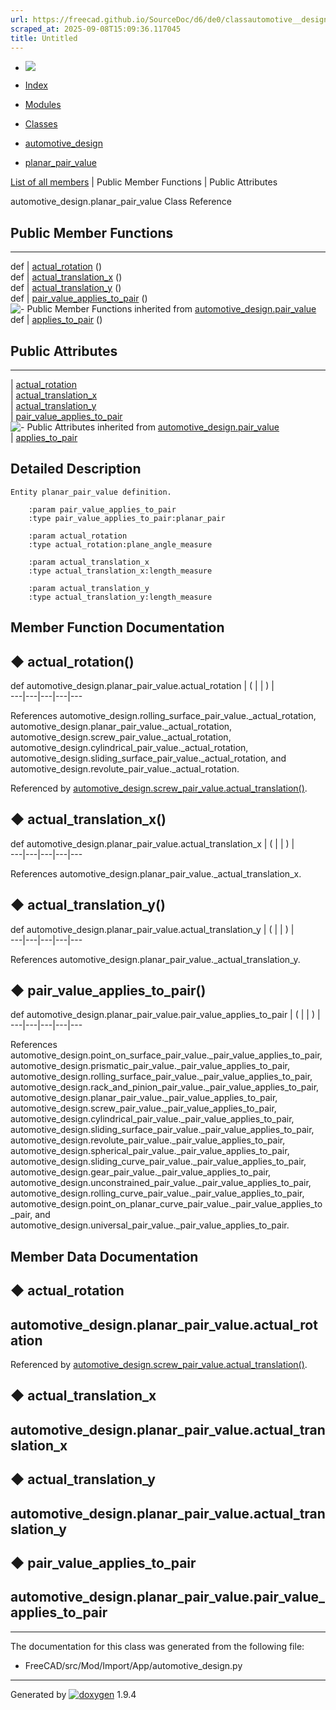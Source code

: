 ```yaml
---
url: https://freecad.github.io/SourceDoc/d6/de0/classautomotive__design_1_1planar__pair__value.html
scraped_at: 2025-09-08T15:09:36.117045
title: Untitled
---
```


  * [ ![](https://www.freecad.org/svg/logo-freecad.svg) ](https://freecadweb.org "FreeCAD")
  * [Index](../../index.html "Index")
  * [Modules](../../modules.html "Modules list")
  * [Classes](../../annotated.html "Annotated list")

  * [automotive_design](../../d4/ddf/namespaceautomotive__design.html)
  * [planar_pair_value](../../d6/de0/classautomotive__design_1_1planar__pair__value.html)

[List of all members](../../d0/ddf/classautomotive__design_1_1planar__pair__value-members.html) | Public Member Functions | Public Attributes

automotive_design.planar_pair_value Class Reference

##  Public Member Functions  
  
---  
def | [actual_rotation](../../d6/de0/classautomotive__design_1_1planar__pair__value.html#adaf514df6ded1e8fd3f4ff254a9b3ea4) ()  
def | [actual_translation_x](../../d6/de0/classautomotive__design_1_1planar__pair__value.html#a5b08312c113e64a14df48333debd38fa) ()  
def | [actual_translation_y](../../d6/de0/classautomotive__design_1_1planar__pair__value.html#aa0e1964748697f4ff8aff49854723a51) ()  
def | [pair_value_applies_to_pair](../../d6/de0/classautomotive__design_1_1planar__pair__value.html#add0412247b7e559018bd6fcbd06a73c0) ()  
![-](../../closed.png) Public Member Functions inherited from
[automotive_design.pair_value](../../db/de8/classautomotive__design_1_1pair__value.html)  
def | [applies_to_pair](../../db/de8/classautomotive__design_1_1pair__value.html#ac72d51f14b9a115645f17d03853905b0) ()  
  
##  Public Attributes  
  
---  
|
[actual_rotation](../../d6/de0/classautomotive__design_1_1planar__pair__value.html#a5dc0f39cc7c6c739e28c66ace1fdb947)  
|
[actual_translation_x](../../d6/de0/classautomotive__design_1_1planar__pair__value.html#aa1324dd7a6e63a7901545c9faae2b7f3)  
|
[actual_translation_y](../../d6/de0/classautomotive__design_1_1planar__pair__value.html#a4f52ca9adcbb3efc791b2839bdf3c495)  
|
[pair_value_applies_to_pair](../../d6/de0/classautomotive__design_1_1planar__pair__value.html#aae07e52fd63690ed79ed5e5b86b16bb1)  
![-](../../closed.png) Public Attributes inherited from
[automotive_design.pair_value](../../db/de8/classautomotive__design_1_1pair__value.html)  
|
[applies_to_pair](../../db/de8/classautomotive__design_1_1pair__value.html#a106ebf8650036d6170ceb14ab03178be)  
  
## Detailed Description

    
    
    Entity planar_pair_value definition.
    
        :param pair_value_applies_to_pair
        :type pair_value_applies_to_pair:planar_pair
    
        :param actual_rotation
        :type actual_rotation:plane_angle_measure
    
        :param actual_translation_x
        :type actual_translation_x:length_measure
    
        :param actual_translation_y
        :type actual_translation_y:length_measure

## Member Function Documentation

## ◆ actual_rotation()

def automotive_design.planar_pair_value.actual_rotation  | ( | | ) |   
---|---|---|---|---  
  
References automotive_design.rolling_surface_pair_value._actual_rotation,
automotive_design.planar_pair_value._actual_rotation,
automotive_design.screw_pair_value._actual_rotation,
automotive_design.cylindrical_pair_value._actual_rotation,
automotive_design.sliding_surface_pair_value._actual_rotation, and
automotive_design.revolute_pair_value._actual_rotation.

Referenced by
[automotive_design.screw_pair_value.actual_translation()](../../de/d90/classautomotive__design_1_1screw__pair__value.html#a8669a1a3468644eae5316a4e8da63891).

## ◆ actual_translation_x()

def automotive_design.planar_pair_value.actual_translation_x  | ( | | ) |   
---|---|---|---|---  
  
References automotive_design.planar_pair_value._actual_translation_x.

## ◆ actual_translation_y()

def automotive_design.planar_pair_value.actual_translation_y  | ( | | ) |   
---|---|---|---|---  
  
References automotive_design.planar_pair_value._actual_translation_y.

## ◆ pair_value_applies_to_pair()

def automotive_design.planar_pair_value.pair_value_applies_to_pair  | ( | | ) |   
---|---|---|---|---  
  
References
automotive_design.point_on_surface_pair_value._pair_value_applies_to_pair,
automotive_design.prismatic_pair_value._pair_value_applies_to_pair,
automotive_design.rolling_surface_pair_value._pair_value_applies_to_pair,
automotive_design.rack_and_pinion_pair_value._pair_value_applies_to_pair,
automotive_design.planar_pair_value._pair_value_applies_to_pair,
automotive_design.screw_pair_value._pair_value_applies_to_pair,
automotive_design.cylindrical_pair_value._pair_value_applies_to_pair,
automotive_design.sliding_surface_pair_value._pair_value_applies_to_pair,
automotive_design.revolute_pair_value._pair_value_applies_to_pair,
automotive_design.spherical_pair_value._pair_value_applies_to_pair,
automotive_design.sliding_curve_pair_value._pair_value_applies_to_pair,
automotive_design.gear_pair_value._pair_value_applies_to_pair,
automotive_design.unconstrained_pair_value._pair_value_applies_to_pair,
automotive_design.rolling_curve_pair_value._pair_value_applies_to_pair,
automotive_design.point_on_planar_curve_pair_value._pair_value_applies_to_pair,
and automotive_design.universal_pair_value._pair_value_applies_to_pair.

## Member Data Documentation

## ◆ actual_rotation

automotive_design.planar_pair_value.actual_rotation  
---  
  
Referenced by
[automotive_design.screw_pair_value.actual_translation()](../../de/d90/classautomotive__design_1_1screw__pair__value.html#a8669a1a3468644eae5316a4e8da63891).

## ◆ actual_translation_x

automotive_design.planar_pair_value.actual_translation_x  
---  
  
## ◆ actual_translation_y

automotive_design.planar_pair_value.actual_translation_y  
---  
  
## ◆ pair_value_applies_to_pair

automotive_design.planar_pair_value.pair_value_applies_to_pair  
---  
  
* * *

The documentation for this class was generated from the following file:

  * FreeCAD/src/Mod/Import/App/automotive_design.py

* * *

Generated by
[![doxygen](../../doxygen.svg)](https://www.doxygen.org/index.html) 1.9.4

